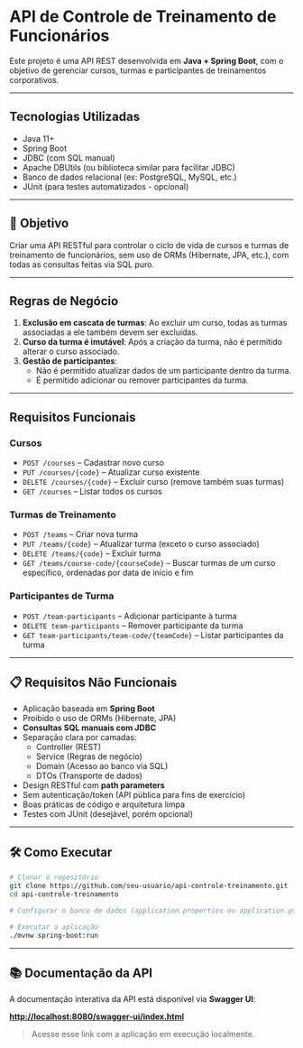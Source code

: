 # API de Controle de Treinamento de Funcionários

Este projeto é uma API REST desenvolvida em **Java + Spring Boot**, com o objetivo de gerenciar cursos, turmas e
participantes de treinamentos corporativos.

---

## Tecnologias Utilizadas

- Java 11+
- Spring Boot
- JDBC (com SQL manual)
- Apache DBUtils (ou biblioteca similar para facilitar JDBC)
- Banco de dados relacional (ex: PostgreSQL, MySQL, etc.)
- JUnit (para testes automatizados - opcional)

---

## 🎯 Objetivo

Criar uma API RESTful para controlar o ciclo de vida de cursos e turmas de treinamento de funcionários, sem uso de
ORMs (Hibernate, JPA, etc.), com todas as consultas feitas via SQL puro.

---

## Regras de Negócio

1. **Exclusão em cascata de turmas**: Ao excluir um curso, todas as turmas associadas a ele também devem ser excluídas.
2. **Curso da turma é imutável**: Após a criação da turma, não é permitido alterar o curso associado.
3. **Gestão de participantes**:
    - Não é permitido atualizar dados de um participante dentro da turma.
    - É permitido adicionar ou remover participantes da turma.

---

## Requisitos Funcionais

### Cursos

- `POST /courses` – Cadastrar novo curso
- `PUT /courses/{code}` – Atualizar curso existente
- `DELETE /courses/{code}` – Excluir curso (remove também suas turmas)
- `GET /courses` – Listar todos os cursos

### Turmas de Treinamento

- `POST /teams` – Criar nova turma
- `PUT /teams/{code}` – Atualizar turma (exceto o curso associado)
- `DELETE /teams/{code}` – Excluir turma
- `GET /teams/course-code/{courseCode}` – Buscar turmas de um curso específico, ordenadas por data de início e fim

### Participantes de Turma

- `POST /team-participants` – Adicionar participante à turma
- `DELETE team-participants` – Remover participante da turma
- `GET team-participants/team-code/{teamCode}` – Listar participantes da turma

---

## 📋 Requisitos Não Funcionais

- Aplicação baseada em **Spring Boot**
- Proibido o uso de ORMs (Hibernate, JPA)
- **Consultas SQL manuais com JDBC**
- Separação clara por camadas:
    - Controller (REST)
    - Service (Regras de negócio)
    - Domain (Acesso ao banco via SQL)
    - DTOs (Transporte de dados)
- Design RESTful com **path parameters**
- Sem autenticação/token (API pública para fins de exercício)
- Boas práticas de código e arquitetura limpa
- Testes com JUnit (desejável, porém opcional)

---

## 🛠️ Como Executar

```bash
# Clonar o repositório
git clone https://github.com/seu-usuario/api-controle-treinamento.git
cd api-controle-treinamento

# Configurar o banco de dados (application.properties ou application.yml)

# Executar a aplicação
./mvnw spring-boot:run
```

---

## 📚 Documentação da API

A documentação interativa da API está disponível via **Swagger UI**:

**[http://localhost:8080/swagger-ui/index.html](http://localhost:8080/swagger-ui/index.html)**

> Acesse esse link com a aplicação em execução localmente.

